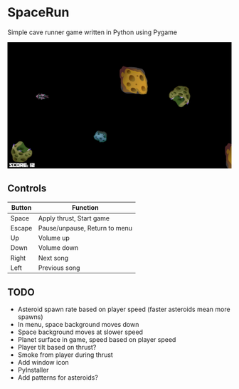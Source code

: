 # SpaceRun

Simple cave runner game written in Python using Pygame

![Game](media/game.png?raw=true)


## Controls

| Button | Function                      |
|--------|-------------------------------|
| Space  | Apply thrust, Start game      |
| Escape | Pause/unpause, Return to menu |
| Up     | Volume up                     |
| Down   | Volume down                   |
| Right  | Next song                     |
| Left   | Previous song                 |


## TODO

* Asteroid spawn rate based on player speed (faster asteroids mean more spawns)
* In menu, space background moves down
* Space background moves at slower speed
* Planet surface in game, speed based on player speed
* Player tilt based on thrust?
* Smoke from player during thrust
* Add window icon
* PyInstaller
* Add patterns for asteroids?
